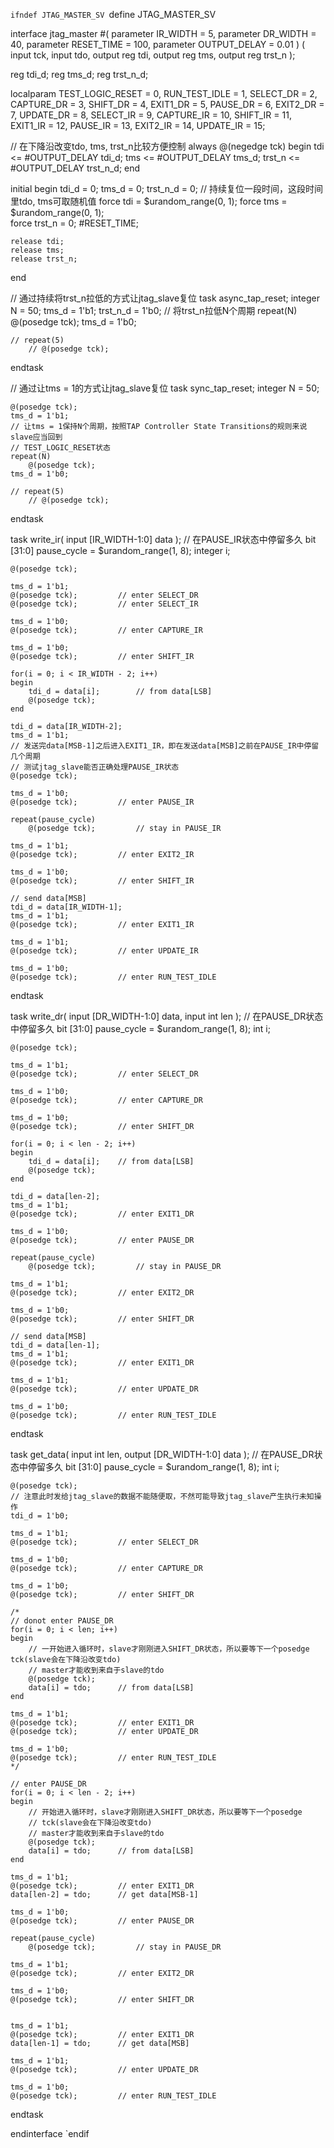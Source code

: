 `ifndef JTAG_MASTER_SV
`define JTAG_MASTER_SV

interface jtag_master #(
	parameter IR_WIDTH = 5,
	parameter DR_WIDTH = 40,
	parameter RESET_TIME = 100,
	parameter OUTPUT_DELAY = 0.01
) (
	input tck,
	input tdo,
	output reg tdi,
	output reg tms,
	output reg trst_n
);

reg tdi_d;
reg tms_d;
reg trst_n_d;

localparam	TEST_LOGIC_RESET = 0,
			RUN_TEST_IDLE = 1,
			SELECT_DR = 2,
			CAPTURE_DR = 3,
			SHIFT_DR = 4,
			EXIT1_DR = 5,
			PAUSE_DR = 6,
			EXIT2_DR = 7,
			UPDATE_DR = 8,
			SELECT_IR = 9,
			CAPTURE_IR = 10,
			SHIFT_IR = 11,
			EXIT1_IR = 12,
			PAUSE_IR = 13,
			EXIT2_IR = 14,
			UPDATE_IR = 15;
			
// 在下降沿改变tdo, tms, trst_n比较方便控制
always @(negedge tck)
begin
	tdi <= #OUTPUT_DELAY tdi_d;
	tms <= #OUTPUT_DELAY tms_d;
	trst_n <= #OUTPUT_DELAY trst_n_d;
end

initial
begin
	tdi_d = 0;
	tms_d = 0;
	trst_n_d = 0;
	// 持续复位一段时间，这段时间里tdo, tms可取随机值
	force tdi = $urandom_range(0, 1);
	force tms = $urandom_range(0, 1);	
	force trst_n = 0;
	#RESET_TIME;
	
	release tdi;
	release tms;
	release trst_n;
end

// 通过持续将trst_n拉低的方式让jtag_slave复位
task async_tap_reset;
	integer N = 50;
	tms_d = 1'b1;
	trst_n_d = 1'b0;
	// 将trst_n拉低N个周期
	repeat(N)
		@(posedge tck);
	tms_d = 1'b0;
	
	// repeat(5)
		// @(posedge tck);
endtask

// 通过让tms = 1的方式让jtag_slave复位
task sync_tap_reset;
	integer N = 50;
	
	@(posedge tck);
	tms_d = 1'b1;
	// 让tms = 1保持N个周期，按照TAP Controller State Transitions的规则来说slave应当回到
	// TEST_LOGIC_RESET状态
	repeat(N)
		@(posedge tck);
	tms_d = 1'b0;
	
	// repeat(5)
		// @(posedge tck);
endtask

task write_ir(
	input [IR_WIDTH-1:0] data
);
	// 在PAUSE_IR状态中停留多久
	bit [31:0] pause_cycle = $urandom_range(1, 8);
	integer i;
	
	@(posedge tck);
	
	tms_d = 1'b1;
	@(posedge tck);			// enter SELECT_DR
	@(posedge tck);			// enter SELECT_IR
	
	tms_d = 1'b0;
	@(posedge tck);			// enter CAPTURE_IR
	
	tms_d = 1'b0;
	@(posedge tck);			// enter SHIFT_IR
	
	for(i = 0; i < IR_WIDTH - 2; i++)
	begin
		tdi_d = data[i];		// from data[LSB]
		@(posedge tck);
	end
	
	tdi_d = data[IR_WIDTH-2];
	tms_d = 1'b1;
	// 发送完data[MSB-1]之后进入EXIT1_IR，即在发送data[MSB]之前在PAUSE_IR中停留几个周期
	// 测试jtag_slave能否正确处理PAUSE_IR状态
	@(posedge tck);	

	tms_d = 1'b0;
	@(posedge tck);			// enter PAUSE_IR
	
	repeat(pause_cycle)
		@(posedge tck);			// stay in PAUSE_IR
		
	tms_d = 1'b1;
	@(posedge tck);			// enter EXIT2_IR
	
	tms_d = 1'b0;
	@(posedge tck);			// enter SHIFT_IR
	
	// send data[MSB]
	tdi_d = data[IR_WIDTH-1];
	tms_d = 1'b1;
	@(posedge tck);			// enter EXIT1_IR
	
	tms_d = 1'b1;
	@(posedge tck);			// enter UPDATE_IR
	
	tms_d = 1'b0;
	@(posedge tck);			// enter RUN_TEST_IDLE

endtask

task write_dr(
	input [DR_WIDTH-1:0] data,
	input int len
);
	// 在PAUSE_DR状态中停留多久
	bit [31:0] pause_cycle = $urandom_range(1, 8);
	int i;
	
	@(posedge tck);
	
	tms_d = 1'b1;
	@(posedge tck);			// enter SELECT_DR
	
	tms_d = 1'b0;
	@(posedge tck);			// enter CAPTURE_DR
	
	tms_d = 1'b0;
	@(posedge tck);			// enter SHIFT_DR
	
	for(i = 0; i < len - 2; i++)
	begin
		tdi_d = data[i];	// from data[LSB]
		@(posedge tck);
	end
	
	tdi_d = data[len-2];
	tms_d = 1'b1;
	@(posedge tck); 		// enter EXIT1_DR
	
	tms_d = 1'b0;
	@(posedge tck); 		// enter PAUSE_DR
	
	repeat(pause_cycle)
		@(posedge tck);			// stay in PAUSE_DR
		
	tms_d = 1'b1;
	@(posedge tck);			// enter EXIT2_DR
	
	tms_d = 1'b0;
	@(posedge tck);			// enter SHIFT_DR
	
	// send data[MSB]
	tdi_d = data[len-1];
	tms_d = 1'b1;
	@(posedge tck);			// enter EXIT1_DR
	
	tms_d = 1'b1;
	@(posedge tck);			// enter UPDATE_DR
	
	tms_d = 1'b0;
	@(posedge tck);			// enter RUN_TEST_IDLE
	
endtask

task get_data(
	input int len,
	output [DR_WIDTH-1:0] data
);
	// 在PAUSE_DR状态中停留多久
	bit [31:0] pause_cycle = $urandom_range(1, 8);
	int i;
	
	@(posedge tck);
	// 注意此时发给jtag_slave的数据不能随便取，不然可能导致jtag_slave产生执行未知操作
	tdi_d = 1'b0;
	
	tms_d = 1'b1;
	@(posedge tck);			// enter SELECT_DR
	
	tms_d = 1'b0;
	@(posedge tck);			// enter CAPTURE_DR
	
	tms_d = 1'b0;
	@(posedge tck);			// enter SHIFT_DR
	
	/* 
	// donot enter PAUSE_DR
	for(i = 0; i < len; i++)
	begin
		// 一开始进入循环时，slave才刚刚进入SHIFT_DR状态，所以要等下一个posedge tck(slave会在下降沿改变tdo)
		// master才能收到来自于slave的tdo
		@(posedge tck);
		data[i] = tdo;		// from data[LSB]
	end
	
	tms_d = 1'b1;
	@(posedge tck); 		// enter EXIT1_DR
	@(posedge tck); 		// enter UPDATE_DR
	
	tms_d = 1'b0;
	@(posedge tck);			// enter RUN_TEST_IDLE
	*/
	 
	// enter PAUSE_DR
	for(i = 0; i < len - 2; i++)
	begin
		// 开始进入循环时，slave才刚刚进入SHIFT_DR状态，所以要等下一个posedge 
		// tck(slave会在下降沿改变tdo)
		// master才能收到来自于slave的tdo
		@(posedge tck);
		data[i] = tdo;		// from data[LSB]		
	end	

	tms_d = 1'b1;
	@(posedge tck); 		// enter EXIT1_DR
	data[len-2] = tdo;		// get data[MSB-1]
	
	tms_d = 1'b0;
	@(posedge tck); 		// enter PAUSE_DR
	
	repeat(pause_cycle)
		@(posedge tck);			// stay in PAUSE_DR
		
	tms_d = 1'b1;
	@(posedge tck);			// enter EXIT2_DR
	
	tms_d = 1'b0;
	@(posedge tck);			// enter SHIFT_DR
	

	tms_d = 1'b1;
	@(posedge tck);			// enter EXIT1_DR
	data[len-1] = tdo;		// get data[MSB]
	
	tms_d = 1'b1;
	@(posedge tck);			// enter UPDATE_DR
	
	tms_d = 1'b0;
	@(posedge tck);			// enter RUN_TEST_IDLE
	
endtask

endinterface
`endif
